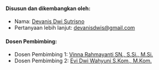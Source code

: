 #### Disusun dan dikembangkan oleh:
- Nama: [Devanis Dwi Sutrisno](https://www.linkedin.com/in/devanis-dwi-sutrisno/)
- Pertanyaan lebih lanjut: [devanisdwis@gmail.com](mailto:devanisdwis@gmail.com)

#### Dosen Pembimbing:
- Dosen Pembimbing 1: [Vinna Rahmayanti SN., S.Si., M.Si.](https://scholar.google.com/citations?user=OU8ju6wAAAAJ&hl=en&oi=ao)
- Dosen Pembimbing 2: [Evi Dwi Wahyuni S.Kom., M.Kom.](https://scholar.google.co.id/citations?user=ihgr_6kAAAAJ&hl=en)
